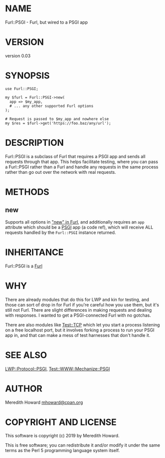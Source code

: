 # NAME

Furl::PSGI - Furl, but wired to a PSGI app

# VERSION

version 0.03

# SYNOPSIS

    use Furl::PSGI;

    my $furl = Furl::PSGI->new(
      app => $my_app,
      # ... any other supported Furl options
    );

    # Request is passed to $my_app and nowhere else
    my $res = $furl->get('https://foo.baz/any/url');

# DESCRIPTION

Furl::PSGI is a subclass of Furl that requires a PSGI app and sends all
requests through that app.  This helps facilitate testing, where you can pass
a Furl::PSGI rather than a Furl and handle any requests in the same process
rather than go out over the network with real requests.

# METHODS

## new

Supports all options in ["new" in Furl](https://metacpan.org/pod/Furl#new), and additionally requires an `app`
attribute which should be a [PSGI](https://metacpan.org/pod/PSGI) app (a code ref), which will receive ALL
requests handled by the `Furl::PSGI` instance returned.

# INHERITANCE

Furl::PSGI
  is a [Furl](https://metacpan.org/pod/Furl)

# WHY

There are already modules that do this for LWP and kin for testing, and those
can sort of drop in for Furl if you're careful how you use them, but it's still
not Furl.  There are slight differences in making requests and dealing with
responses.  I wanted to get a PSGI-connected Furl with no gotchas.

There are also modules like [Test::TCP](https://metacpan.org/pod/Test::TCP) which let you start a process
listening on a free localhost port, but it involves forking a process to run
your PSGI app in, and that can make a mess of test harnesses that don't handle
it.

# SEE ALSO

[LWP::Protocol::PSGI](https://metacpan.org/pod/LWP::Protocol::PSGI), [Test::WWW::Mechanize::PSGI](https://metacpan.org/pod/Test::WWW::Mechanize::PSGI)

# AUTHOR

Meredith Howard <mhoward@cpan.org>

# COPYRIGHT AND LICENSE

This software is copyright (c) 2019 by Meredith Howard.

This is free software; you can redistribute it and/or modify it under
the same terms as the Perl 5 programming language system itself.

